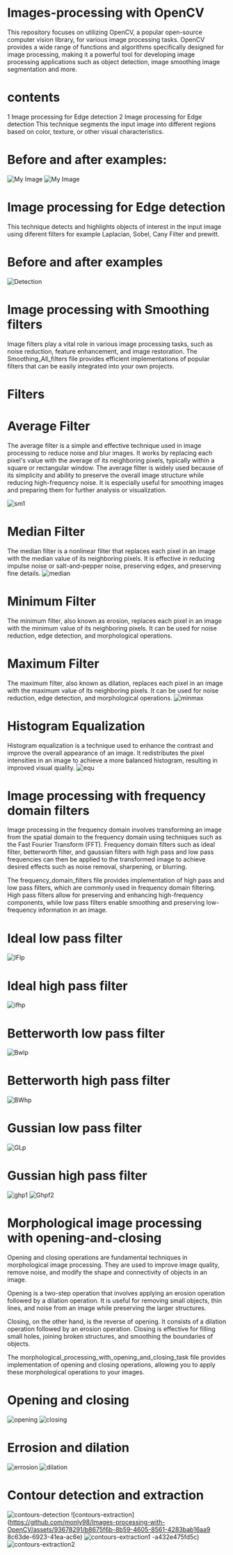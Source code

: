 # Images-processing with OpenCV
This repository focuses on utilizing OpenCV, a popular open-source computer vision library, for various image processing tasks. OpenCV provides a wide range of functions and algorithms specifically designed for image processing, making it a powerful tool for developing image processing applications such as object detection, image smoothing image segmentation and more.
# contents
1 Image processing for Edge detection
2 Image processing for Edge detection
This technique segments the input image into different regions based on color, texture, or other visual characteristics.
# Before and after examples:
![My Image](g.PNG)
![My Image](gg.PNG)
# Image processing for Edge detection
This technique detects and highlights objects of interest in the input image using diferent filters for example Laplacian, Sobel, Cany Filter and prewitt.
# Before and after examples
![Detection](https://github.com/monly98/Images-processing-with-OpenCV/assets/93678291/210b7bb1-fe2b-4bc4-b156-b830980f06f1)
# Image processing with Smoothing filters
Image filters play a vital role in various image processing tasks, such as noise reduction, feature enhancement, and image restoration. The Smoothing_All_filters file provides efficient implementations of popular filters that can be easily integrated into your own projects.
# Filters
# Average Filter
The average filter is a simple and effective technique used in image processing to reduce noise and blur images. It works by replacing each pixel's value with the average of its neighboring pixels, typically within a square or rectangular window.
The average filter is widely used because of its simplicity and ability to preserve the overall image structure while reducing high-frequency noise. It is especially useful for smoothing images and preparing them for further analysis or visualization.


![sm1](https://github.com/monly98/Images-processing-with-OpenCV/assets/93678291/29906b80-dcbe-4d9c-9dde-60a4b011a602)

# Median Filter
The median filter is a nonlinear filter that replaces each pixel in an image with the median value of its neighboring pixels. It is effective in reducing impulse noise or salt-and-pepper noise, preserving edges, and preserving fine details.
![median](https://github.com/monly98/Images-processing-with-OpenCV/assets/93678291/f5237fd2-297b-4f74-82bc-fa529c3df142)


# Minimum Filter
The minimum filter, also known as erosion, replaces each pixel in an image with the minimum value of its neighboring pixels. It can be used for noise reduction, edge detection, and morphological operations.

# Maximum Filter
The maximum filter, also known as dilation, replaces each pixel in an image with the maximum value of its neighboring pixels. It can be used for noise reduction, edge detection, and morphological operations.
![minmax](https://github.com/monly98/Images-processing-with-OpenCV/assets/93678291/f8d92fdc-251c-4b90-9d5b-2b9dff85fdf7)

# Histogram Equalization
Histogram equalization is a technique used to enhance the contrast and improve the overall appearance of an image. It redistributes the pixel intensities in an image to achieve a more balanced histogram, resulting in improved visual quality.
![equ](https://github.com/monly98/Images-processing-with-OpenCV/assets/93678291/3bc05318-64e5-4143-b077-40323f9a0b04)
# Image processing with frequency domain filters

Image processing in the frequency domain involves transforming an image from the spatial domain to the frequency domain using techniques such as the Fast Fourier Transform (FFT). Frequency domain filters such as ideal filter, betterworth filter, and gaussian filters with high pass and low pass frequencies can then be applied to the transformed image to achieve desired effects such as noise removal, sharpening, or blurring.

The frequency_domain_filters file provides implementation of high pass and low pass filters, which are commonly used in frequency domain filtering. High pass filters allow for preserving and enhancing high-frequency components, while low pass filters enable smoothing and preserving low-frequency information in an image.
# Ideal low pass filter
![IFlp](https://github.com/monly98/Images-processing-with-OpenCV/assets/93678291/bc8d1487-b2ce-4cd7-97e5-9ea22b91e26c)
# Ideal high pass filter
![ifhp](https://github.com/monly98/Images-processing-with-OpenCV/assets/93678291/d0f07055-a013-49de-bdec-ffb2e39655f7)
# Betterworth low pass filter
![Bwlp](https://github.com/monly98/Images-processing-with-OpenCV/assets/93678291/f6c73b3e-8dff-4e6a-997b-c39a581d17f3)

# Betterworth high pass filter
![BWhp](https://github.com/monly98/Images-processing-with-OpenCV/assets/93678291/4550a660-25a6-4d25-8b56-e8b66e84fb2a)

# Gussian low pass filter
![GLp](https://github.com/monly98/Images-processing-with-OpenCV/assets/93678291/f4cf3b1a-8f97-4a7e-abb4-5f8d3013f46c)

# Gussian high pass filter
![ghp1](https://github.com/monly98/Images-processing-with-OpenCV/assets/93678291/622c151a-4bbb-4abc-adf5-febd90fa93bb)
![Ghpf2](https://github.com/monly98/Images-processing-with-OpenCV/assets/93678291/0f530c14-5d0a-4218-809c-b2aa5a26d70b)

# Morphological image processing with opening-and-closing
Opening and closing operations are fundamental techniques in morphological image processing. They are used to improve image quality, remove noise, and modify the shape and connectivity of objects in an image.

Opening is a two-step operation that involves applying an erosion operation followed by a dilation operation. It is useful for removing small objects, thin lines, and noise from an image while preserving the larger structures.

Closing, on the other hand, is the reverse of opening. It consists of a dilation operation followed by an erosion operation. Closing is effective for filling small holes, joining broken structures, and smoothing the boundaries of objects.

The morphological_processing_with_opening_and_closing_task file provides implementation of opening and closing operations, allowing you to apply these morphological operations to your images.
# Opening and closing
![opening](https://github.com/monly98/Images-processing-with-OpenCV/assets/93678291/721c6e19-3b4f-4320-a8b5-9c518aad6008)
![closing](https://github.com/monly98/Images-processing-with-OpenCV/assets/93678291/7d25e01f-e31c-4471-a971-b767520492b0)


# Errosion and dilation
![errosion](https://github.com/monly98/Images-processing-with-OpenCV/assets/93678291/67775645-e8dc-41b0-8d43-7bf0e3542a5e)
![dilation](https://github.com/monly98/Images-processing-with-OpenCV/assets/93678291/14f118cf-6c6c-48dd-aa80-6609d0848bea)

# Contour detection and extraction
![contours-detection](https://github.com/monly98/Images-processing-with-OpenCV/assets/93678291/7d)
![contours-extraction](https://github.com/monly98/Images-processing-with-OpenCV/assets/93678291/b8675f6b-8b59-4605-8561-4283bab16aa9
8c63de-6923-41ea-ac6e)
![contours-extraction1](https://github.com/monly98/Images-processing-with-OpenCV/assets/93678291/073ba875-edda-422f-93d5-51ad1fe593d1)
-a432e475fd5c)
![contours-extraction2](https://github.com/monly98/Images-processing-with-OpenCV/assets/93678291/e0555c09-2c03-4241-8311-6cee9f06c907)


